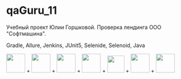 # qaGuru_11
Учебный проект Юлии Горшковой. 
Проверка лендинга ООО "Софтмашина".

Gradle, Allure, Jenkins, JUnit5, Selenide, Selenoid, Java

<img src="https://github.com/yugoru/qaGuru_11/blob/main/src/test/resources/gradle.png" width="50" /> + <img src="https://github.com/yugoru/qaGuru_11/blob/main/src/test/resources/allure.png" width="50" /> + <img src="https://github.com/yugoru/qaGuru_11/blob/main/src/test/resources/jenkins.jpg" width="50" /> + <img src="https://github.com/yugoru/qaGuru_11/blob/main/src/test/resources/junit5.png" width="50" /> + <img src="https://github.com/yugoru/qaGuru_11/blob/main/src/test/resources/selenide1.png" width="45" /> + <img src="https://github.com/yugoru/qaGuru_11/blob/main/src/test/resources/selenoid.png" width="50" /> + <img src="https://github.com/yugoru/qaGuru_11/blob/main/src/test/resources/java.jpg" width="50" />